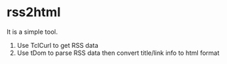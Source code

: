 rss2html
=====

It is a simple tool.

1. Use TclCurl to get RSS data
2. Use tDom to parse RSS data then convert title/link info to html format

